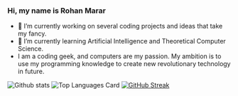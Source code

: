 ### Hi, my name is Rohan Marar


- 🔭 I’m currently working on several coding projects and ideas that take my fancy.
- 🌱 I’m currently learning Artificial Intelligence and Theoretical Computer Science.
-    I am a coding geek, and computers are my passion. My ambition is to use my programming knowledge to create new revolutionary technology in future.    


![Github stats](https://github-readme-stats.vercel.app/api?username=Rohan5manza&theme=midnight-purple&show_icons=true&count_private=true)
![Top Languages Card](https://github-readme-stats.vercel.app/api/top-langs/?username=Rohan5manza)
[![GitHub Streak](https://streak-stats.demolab.com/?user=Rohan5manza)](https://git.io/streak-stats)
